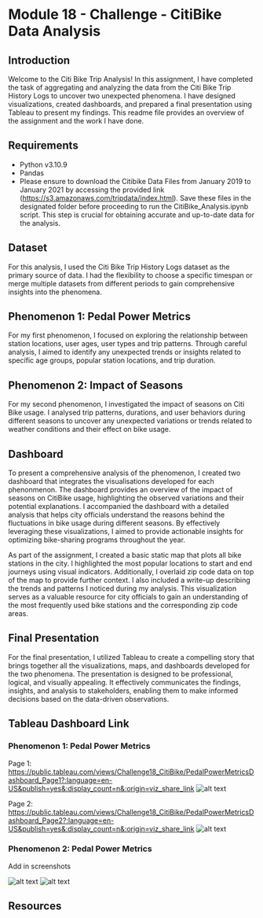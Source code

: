 # Module 18 - Challenge - CitiBike Data Analysis

## Introduction
Welcome to the Citi Bike Trip Analysis! In this assignment, I have completed the task of aggregating and analyzing the data from the Citi Bike Trip History Logs to uncover two unexpected phenomena. I have designed visualizations, created dashboards, and prepared a final presentation using Tableau to present my findings. This readme file provides an overview of the assignment and the work I have done.

## Requirements
* Python v3.10.9
* Pandas
* Please ensure to download the Citibike Data Files from January 2019 to January 2021 by accessing the provided link (https://s3.amazonaws.com/tripdata/index.html). Save these files in the designated folder before proceeding to run the CitiBike_Analysis.ipynb script. This step is crucial for obtaining accurate and up-to-date data for the analysis.


## Dataset
For this analysis, I used the Citi Bike Trip History Logs dataset as the primary source of data. I had the flexibility to choose a specific timespan or merge multiple datasets from different periods to gain comprehensive insights into the phenomena.

## Phenomenon 1: Pedal Power Metrics
For my first phenomenon, I focused on exploring the relationship between station locations, user ages, user types and trip patterns. Through careful analysis, I aimed to identify any unexpected trends or insights related to specific age groups, popular station locations, and trip duration.

## Phenomenon 2: Impact of Seasons
For my second phenomenon, I investigated the impact of seasons on Citi Bike usage. I analysed trip patterns, durations, and user behaviors during different seasons to uncover any unexpected variations or trends related to weather conditions and their effect on bike usage.

## Dashboard
To present a comprehensive analysis of the phenomenon, I created two dashboard that integrates the visualisations developed for each phenonmenon. The dashboard provides an overview of the impact of seasons on CitiBike usage, highlighting the observed variations and their potential explanations. I accompanied the dashboard with a detailed analysis that helps city officials understand the reasons behind the fluctuations in bike usage during different seasons. By effectively leveraging these visualizations, I aimed to provide actionable insights for optimizing bike-sharing programs throughout the year.

As part of the assignment, I created a basic static map that plots all bike stations in the city. I highlighted the most popular locations to start and end journeys using visual indicators. Additionally, I overlaid zip code data on top of the map to provide further context. I also included a write-up describing the trends and patterns I noticed during my analysis. This visualization serves as a valuable resource for city officials to gain an understanding of the most frequently used bike stations and the corresponding zip code areas.

## Final Presentation
For the final presentation, I utilized Tableau to create a compelling story that brings together all the visualizations, maps, and dashboards developed for the two phenomena. The presentation is designed to be professional, logical, and visually appealing. It effectively communicates the findings, insights, and analysis to stakeholders, enabling them to make informed decisions based on the data-driven observations.


## Tableau Dashboard Link

### Phenomenon 1: Pedal Power Metrics
Page 1: https://public.tableau.com/views/Challenge18_CitiBike/PedalPowerMetricsDashboard_Page1?:language=en-US&publish=yes&:display_count=n&:origin=viz_share_link
![alt text](https://github.com/Akif23Hasan/Module_18_Challenge-CitiBike/blob/main/Dashboard%20Screenshots/PedalMetrics_Dashboard_ViewPage1.png)

Page 2: https://public.tableau.com/views/Challenge18_CitiBike/PedalPowerMetricsDashboard_Page2?:language=en-US&publish=yes&:display_count=n&:origin=viz_share_link
![alt text](https://github.com/Akif23Hasan/Module_18_Challenge-CitiBike/blob/main/Dashboard%20Screenshots/PedalPowerMetrics_ViewPage2.png)

### Phenomenon 2: Pedal Power Metrics
Add in screenshots

![alt text](https://github.com/Akif23Hasan/Module_18_Challenge-CitiBike/blob/main/Dashboard%20Screenshots/SeasonsAnalysisDashboard_Page1.png)
![alt text](https://github.com/Akif23Hasan/Module_18_Challenge-CitiBike/blob/main/Dashboard%20Screenshots/SeasonsAnalysisDashboard_Page2.png)


## Resources
